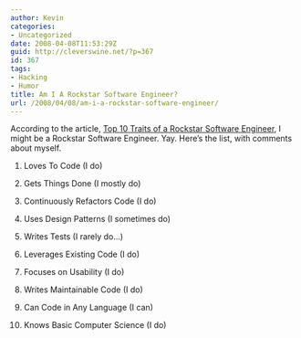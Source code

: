 ```yaml
---
author: Kevin
categories:
- Uncategorized
date: 2008-04-08T11:53:29Z
guid: http://cleverswine.net/?p=367
id: 367
tags:
- Hacking
- Humor
title: Am I A Rockstar Software Engineer?
url: /2008/04/08/am-i-a-rockstar-software-engineer/
---
```


According to the article, [Top 10 Traits of a Rockstar Software Engineer](http://www.readwriteweb.com/archives/top_10_software_engineer_traits.php), I might be a Rockstar Software Engineer. Yay. Here&#8217;s the list, with comments about myself.

1. Loves To Code (I do)
     
2. Gets Things Done (I mostly do)
     
3. Continuously Refactors Code (I do)
     
4. Uses Design Patterns (I sometimes do)
     
5. Writes Tests (I rarely do&#8230;)
     
6. Leverages Existing Code (I do)
     
7. Focuses on Usability (I do)
     
8. Writes Maintainable Code (I do)
     
9. Can Code in Any Language (I can)
    
10. Knows Basic Computer Science (I do)